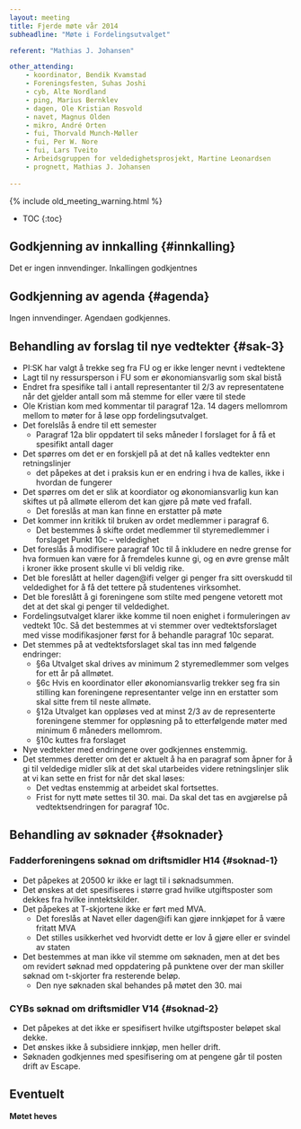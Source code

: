 ```yaml
---
layout: meeting
title: Fjerde møte vår 2014
subheadline: "Møte i Fordelingsutvalget"

referent: "Mathias J. Johansen"

other_attending:
    - koordinator, Bendik Kvamstad
    - Foreningsfesten, Suhas Joshi
    - cyb, Alte Nordland
    - ping, Marius Bernklev
    - dagen, Ole Kristian Rosvold
    - navet, Magnus Olden
    - mikro, André Orten
    - fui, Thorvald Munch-Møller
    - fui, Per W. Nore
    - fui, Lars Tveito
    - Arbeidsgruppen for veldedighetsprosjekt, Martine Leonardsen
    - prognett, Mathias J. Johansen
    
---
```

{% include old_meeting_warning.html %}

* TOC
{:toc}

## Godkjenning av innkalling {#innkalling}
Det er ingen innvendinger. Inkallingen godkjentnes

## Godkjenning av agenda  {#agenda}
Ingen innvendinger. Agendaen godkjennes.

## Behandling av forslag til nye vedtekter {#sak-3}
* PI:SK har valgt å trekke seg fra FU og er ikke lenger nevnt i vedtektene
* Lagt til ny ressursperson i FU som er økonomiansvarlig som skal bistå
* Endret fra spesifike tall i antall representanter til 2/3 av representatene når det gjelder antall som må stemme for eller være til stede
* Ole Kristian kom med kommentar til paragraf 12a. 14 dagers mellomrom mellom to møter for å løse opp fordelingsutvalget.
* Det forelslås å endre til ett semester
  * Paragraf 12a blir oppdatert til seks måneder I forslaget for å få et spesifikt antall dager
* Det spørres om det er en forskjell på at det nå kalles vedtekter enn retningslinjer
  * det påpekes at det i praksis kun er en endring i hva de kalles, ikke i hvordan de fungerer
* Det spørres om det er slik at koordiator og økonomiansvarlig kun kan skiftes ut på allmøte ellerom det kan gjøre på møte ved frafall.
  * Det foreslås at man kan finne en erstatter på møte
* Det kommer inn kritikk til bruken av ordet medlemmer i paragraf 6.
  * Det bestemmes å skifte ordet medlemmer til styremedlemmer i forslaget Punkt 10c – veldedighet
* Det foreslås å modifisere paragraf 10c til å inkludere en nedre grense for hva formuen kan være for å fremdeles kunne gi, og en øvre grense målt i kroner ikke prosent skulle vi bli veldig rike.
* Det ble foreslått at heller dagen@ifi velger gi penger fra sitt overskudd til veldedighet for å få det tettere på studentenes virksomhet.
* Det ble foreslått å gi foreningene som stilte med pengene vetorett mot det at det skal gi penger til veldedighet.
* Fordelingsutvalget klarer ikke komme til noen enighet i formuleringen av vedtekt 10c. Så det bestemmes at vi stemmer over vedtektsforslaget med visse modifikasjoner først for å behandle paragraf 10c separat.
* Det stemmes på at vedtektsforslaget skal tas inn med følgende endringer:
  * §6a Utvalget skal drives av minimum 2 styremedlemmer som velges for ett år på allmøtet.
  * §6c Hvis en koordinator eller økonomiansvarlig trekker seg fra sin stilling kan foreningene representanter velge inn en erstatter som skal sitte frem til neste allmøte.
  * §12a Utvalget kan oppløses ved at minst 2/3 av de representerte foreningene stemmer for oppløsning på to etterfølgende møter med minimum 6 måneders mellomrom.
  * §10c kuttes fra forslaget
* Nye vedtekter med endringene over godkjennes enstemmig.
* Det stemmes deretter om det er aktuelt å ha en paragraf som åpner for å gi til veldedige midler slik at det skal utarbeides videre retningslinjer slik at vi kan sette en frist for når det skal løses:
  * Det vedtas enstemmig at arbeidet skal fortsettes.
  * Frist for nytt møte settes til 30. mai. Da skal det tas en avgjørelse på vedtektsendringen for paragraf 10c.

## Behandling av søknader {#soknader}
### Fadderforeningens søknad om driftsmidler H14 {#soknad-1}
*  Det påpekes at 20500 kr ikke er lagt til i søknadsummen.
* Det ønskes at det spesifiseres i større grad hvilke utgiftsposter som dekkes fra hvilke inntektskilder.
* Det påpekes at T-skjortene ikke er ført med MVA.
  * Det foreslås at Navet eller dagen@ifi kan gjøre innkjøpet for å være fritatt MVA
  * Det stilles usikkerhet ved hvorvidt dette er lov å gjøre eller er svindel av staten
* Det bestemmes at man ikke vil stemme om søknaden, men at det bes om revidert søknad med oppdatering på punktene over der man skiller søknad om t-skjorter fra resterende beløp.
  * Den nye søknaden skal behandes på møtet den 30. mai

### CYBs søknad om driftsmidler V14 {#soknad-2}
* Det påpekes at det ikke er spesifisert hvilke utgiftsposter beløpet skal dekke.
* Det ønskes ikke å subsidiere innkjøp, men heller drift.
* Søknaden godkjennes med spesifisering om at pengene går til posten drift av Escape.

## Eventuelt

**Møtet heves**
